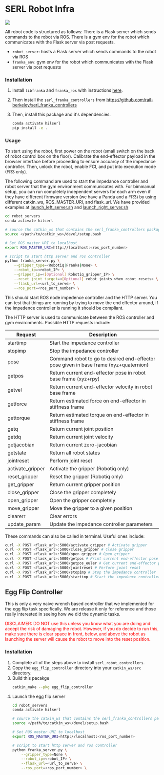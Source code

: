 # SERL Robot Infra
![](../docs/images/robot_infra_interfaces.png)

All robot code is structured as follows:
There is a Flask server which sends commands to the robot via ROS. There is a gym env for the robot which communicates with the Flask server via post requests.

- `robot_server`: hosts a Flask server which sends commands to the robot via ROS
- `franka_env`: gym env for the robot which communicates with the Flask server via post requests


### Installation

1. Install `libfranka` and `franka_ros` with instructions [here](https://frankaemika.github.io/docs/requirements.html).

2. Then install the `serl_franka_controllers` from https://github.com/rail-berkeley/serl_franka_controllers

3. Then, install this package and it's dependencies.
    ```bash
    conda activate hilserl
    pip install -e .
    ```

### Usage
To start using the robot, first power on the robot (small switch on the back of robot control box on the floor). Calibrate the end-effector payload in the browser interface before proceeding to ensure accuarcy of the impedance controller. Then, unlock the robot, enable FCI, and put into execution mode (FR3 only).

The following command are used to start the impedance controller and robot server that the gym environment communicates with. For bimmanual setup, you can run completely independent servers for each arm even if they have different firmware version (we have a Panda and a FR3) by using different catkin_ws, ROS_MASTER_URI, and flask_url. We have provided examples at [launch_left_server.sh](robot_servers/launch_left_server.sh) and [launch_right_server.sh](robot_servers/launch_right_server.sh)

```bash
cd robot_servers
conda activate hilserl

# source the catkin_ws that contains the serl_franka_controllers package
source </path/to/catkin_ws>/devel/setup.bash

# Set ROS master URI to localhost
export ROS_MASTER_URI=http://localhost:<ros_port_number>

# script to start http server and ros controller
python franka_server.py \
    --gripper_type=<Robotiq|Franka|None> \
    --robot_ip=<robot_IP> \
    --gripper_ip=<[Optional] Robotiq_gripper_IP> \
    --reset_joint_target=<[Optional] robot_joints_when_robot_resets> \
    --flask_url=<url_to_serve> \
    --ros_port=<ros_port_number> \
```

This should start ROS node impedence controller and the HTTP server. You can test that things are running by trying to move the end effector around, if the impedence controller is running it should be compliant.

The HTTP server is used to communicate between the ROS controller and gym environments. Possible HTTP requests include:

| Request | Description |
| --- | --- |
| startimp | Start the impedance controller |
| stopimp | Stop the impedance controller |
| pose | Command robot to go to desired end-effector pose given in base frame (xyz+quaternion) |
| getpos | Return current end-effector pose in robot base frame (xyz+rpy)|
| getvel | Return current end-effector velocity in robot base frame |
| getforce | Return estimated force on end-effector in stiffness frame |
| gettorque | Return estimated torque on end-effector in stiffness frame |
| getq | Return current joint position |
| getdq | Return current joint velocity |
| getjacobian | Return current zero-jacobian |
| getstate | Return all robot states |
| jointreset | Perform joint reset |
| activate_gripper | Activate the gripper (Robotiq only) |
| reset_gripper | Reset the gripper (Robotiq only) |
| get_gripper | Return current gripper position |
| close_gripper | Close the gripper completely |
| open_gripper | Open the gripper completely |
| move_gripper | Move the gripper to a given position |
| clearerr | Clear errors |
| update_param | Update the impedance controller parameters |

These commands can also be called in terminal. Useful ones include:
```bash
curl -X POST <flask_url>:5000/activate_gripper # Activate gripper
curl -X POST <flask_url>:5000/close_gripper # Close gripper
curl -X POST <flask_url>:5000/open_gripper # Open gripper
curl -X POST <flask_url>:5000/getpos # Print current end-effector pose in xyz translation and xyzw quaternions
curl -X POST <flask_url>:5000/getpos_euler # Get current end-effector pose in xyz translation and xyz euler angles
curl -X POST <flask_url>:5000/jointreset # Perform joint reset
curl -X POST <flask_url>:5000/stopimp # Stop the impedance controller
curl -X POST <flask_url>:5000/startimp # Start the impedance controller (**Only run this after stopimp**)
```

## Egg Flip Controller
This is only a very naive wrench based controller that we implemented for the egg flip task specifically. We are release it only for reference and those really interested in seeing how we did the dynamic tasks.

<span style="color: red">
DISCLAIMER: DO NOT use this unless you know what you are doing and accept the risk of damaging the robot. However, if you do decide to run this, make sure there is clear space in front, below, and above the robot as launching the server will cause the robot to move into the reset position.</span>


### Installation
1. Complete all of the steps above to install  `serl_robot_controllers`.
2. Copy the `egg_flip_controller` directory into your `catkin_ws/src` directory.
3. Build this pacakge
    ```bash
    catkin_make --pkg egg_flip_controller
    ```
4. Launch the egg flip server
    ```bash
    cd robot_servers
    conda activate hilserl

    # source the catkin_ws that contains the serl_franka_controllers package
    source </path/to/catkin_ws>/devel/setup.bash

    # Set ROS master URI to localhost
    export ROS_MASTER_URI=http://localhost:<ros_port_number>

    # script to start http server and ros controller
    python franka_server.py \
        --gripper_type=None \
        --robot_ip=<robot_IP> \
        --flask_url=<url_to_serve> \
        --ros_port=<ros_port_number> \
    ```

